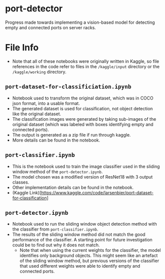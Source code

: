 # port-detector
Progress made towards implementing a vision-based model for detecting empty and connected ports on server racks.

# File Info
* Note that all of these notebooks were originally written in Kaggle, so file references in the code refer to files in the `/kaggle/input` directory or the `/kaggle/working` directory.

## `port-dataset-for-classificiation.ipynb`
* Notebook used to transform the original dataset, which was in COCO json format, into a usable format.
* The generated dataset is used for classification, not object detection like the original dataset.
* The classification images were generated by taking sub-images of the original dataset (which was labeled with boxes identifying empty and connected ports).
* The output is generated as a zip file if run through kaggle.
* More details can be found in the notebook.

## `port-classifier.ipynb`
* This is the notebook used to train the image classifier used in the sliding window method of the `port-detector.ipynb`.
* The model chosen was a modified version of ResNet18 with 3 output classes.
* Other implementation details can be found in the notebook.
* (Kaggle Link)[https://www.kaggle.com/code/larsenbier/port-dataset-for-classification]

## `port-detector.ipynb`
* Notebook used to run the sliding window object detection method with the classifier from `port-classifier.ipynb`.
* The results of the sliding window method did not match the good performance of the classifier. A starting point for future investigation could be to find out why it does not match.
  * Note that when using the current weights for the classifier, the model identifies only background objects. This might seem like an artefact of the sliding window method, but previous versions of the classifier that used different weights were able to identify empty and connected ports.
